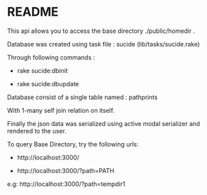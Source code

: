 # README

This api allows you to access the base directory ./public/homedir .

Database was created using task file : sucide (lib/tasks/sucide.rake)

Through following commands :

* rake sucide:dbinit

* rake sucide:dbupdate

Database consist of a single table named : pathprints

With 1-many self join relation on itself.

Finally the json data was serialized using active modal serializer and rendered to the user.

To query Base Directory, try the following urls:

* http://localhost:3000/

* http://localhost:3000/?path=PATH

e.g: http://localhost:3000/?path=tempdir1

